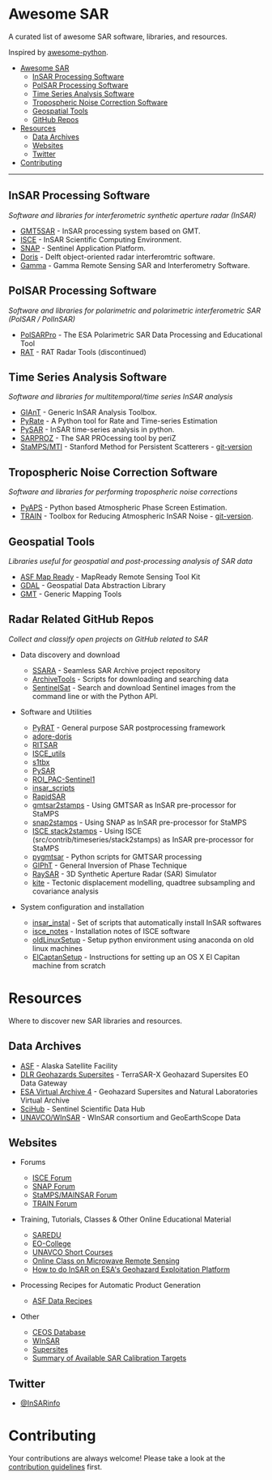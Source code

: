 # Awesome SAR 

A curated list of awesome SAR software, libraries, and resources.

Inspired by [awesome-python](https://github.com/vinta/awesome-python).

- [Awesome SAR](#awesome-sar)
    - [InSAR Processing Software](#insar-processing-software)
    - [PolSAR Processing Software](#polsar-processing-software)
    - [Time Series Analysis Software](#time-series-analysis-software)
    - [Tropospheric Noise Correction Software](#tropospheric-noise-correction-software)
    - [Geospatial Tools](#geospatial-tools)
    - [GitHub Repos](#radar-related-github-repos)
- [Resources](#resources)
    - [Data Archives](#data-archives)
    - [Websites](#websites)
    - [Twitter](#twitter)
- [Contributing](#contributing)

- - -

## InSAR Processing Software

*Software and libraries for interferometric synthetic aperture radar (InSAR)*

* [GMT5SAR](http://gmt.soest.hawaii.edu/projects/gmt5sar) - InSAR processing system based on GMT.
* [ISCE](http://winsar.unavco.org/software/isce) - InSAR Scientific Computing Environment.
* [SNAP](http://step.esa.int/main/toolboxes/snap/) - Sentinel Application Platform.
* [Doris](http://doris.tudelft.nl/) - Delft object-oriented radar interferomtric software.
* [Gamma](http://www.gamma-rs.ch/no_cache/software.html) - Gamma Remote Sensing SAR and Interferometry Software.

## PolSAR Processing Software

*Software and libraries for polarimetric and polarimetric interferometric SAR (PolSAR / PolInSAR)*

* [PolSARPro](https://earth.esa.int/web/polsarpro) - The ESA Polarimetric SAR Data Processing and Educational Tool
* [RAT](https://rat.radartools.org) - RAT Radar Tools (discontinued)

## Time Series Analysis Software

*Software and libraries for multitemporal/time series InSAR analysis*

* [GIAnT](http://earthdef.caltech.edu/projects/giant/wiki) - Generic InSAR Analysis Toolbox.
* [PyRate](https://github.com/GeoscienceAustralia/PyRate) - A Python tool for Rate and Time-series Estimation
* [PySAR](https://github.com/hfattahi/PySAR) - InSAR time-series analysis in python.
* [SARPROZ](http://www.sarproz.com/) - The SAR PROcessing tool by periZ 
* [StaMPS/MTI](http://homepages.see.leeds.ac.uk/~earahoo/stamps/) - Stanford Method for Persistent Scatterers - [git-version](https://github.com/dbekaert/stamps)

## Tropospheric Noise Correction Software

*Software and libraries for performing tropospheric noise corrections*

* [PyAPS](http://earthdef.caltech.edu/projects/pyaps/wiki) - Python based Atmospheric Phase Screen Estimation.
* [TRAIN](http://www.davidbekaert.com/#links) - Toolbox for Reducing Atmospheric InSAR Noise - [git-version](https://github.com/dbekaert/TRAIN).


## Geospatial Tools

*Libraries useful for geospatial and post-processing analysis of SAR data*

* [ASF Map Ready](https://github.com/asfadmin/ASF_MapReady) - MapReady Remote Sensing Tool Kit
* [GDAL](https://github.com/OSGeo/gdal) - Geospatial Data Abstraction Library
* [GMT](http://gmt.soest.hawaii.edu/projects/gmt) - Generic Mapping Tools

## Radar Related GitHub Repos

*Collect and classify open projects on GitHub related to SAR*

* Data discovery and download
    * [SSARA](https://github.com/bakerunavco/SSARA) - Seamless SAR Archive project repository
    * [ArchiveTools](https://github.com/bakerunavco/Archive-Tools) - Scripts for downloading and searching data
    * [SentinelSat](https://github.com/ibamacsr/sentinelsat) - Search and download Sentinel images from the command line or with the Python API.

* Software and Utilities
    * [PyRAT](https://github.com/birgander2/PyRAT) - General purpose SAR postprocessing framework
    * [adore-doris](https://github.com/bosmanoglu/adore-doris)
    * [RITSAR](https://github.com/dm6718/RITSAR)
    * [ISCE_utils](https://github.com/EJFielding/ISCE_utils)
    * [s1tbx](https://github.com/senbox-org/s1tbx)
    * [PySAR](https://github.com/bminchew/PySAR)
    * [ROI_PAC-Sentinel1](https://github.com/RaphaelGrandin/ROI_PAC-Sentinel1)
    * [insar_scripts](https://github.com/scottyhq/insar_scripts)
    * [RapidSAR](https://github.com/KarstenSpaans/RapidSAR)
    * [gmtsar2stamps](https://github.com/xitong123/gmtsar2stamps) - Using GMTSAR as InSAR pre-processor for StaMPS
    * [snap2stamps](https://github.com/mdelgadoblasco/snap2stamps) - Using SNAP as InSAR pre-processor for StaMPS
    * [ISCE stack2stamps](http://winsar.unavco.org/software/isce) - Using ISCE (src/contrib/timeseries/stack2stamps) as InSAR pre-processor for StaMPS
    * [pygmtsar](https://github.com/bakerunavco/pygmtsar) - Python scripts for GMTSAR processing
    * [GIPhT](https://github.com/feigl/gipht) - General Inversion of Phase Technique
    * [RaySAR](https://github.com/StefanJAuer/RaySAR) - 3D Synthetic Aperture Radar (SAR) Simulator
    * [kite](https://github.com/pyrocko/kite) - Tectonic displacement modelling, quadtree subsampling and covariance analysis

* System configuration and installation
    * [insar_instal](https://github.com/mgovorcin/insar_inst) - Set of scripts that automatically install InSAR softwares
    * [isce_notes](https://github.com/scottyhq/isce_notes) - Installation notes of ISCE software
    * [oldLinuxSetup](https://github.com/piyushrpt/oldLinuxSetup) - Setup python environment using anaconda on old linux machines
    * [ElCaptanSetup](https://github.com/piyushrpt/ElCapitanSetup) - Instructions for setting up an OS X El Capitan machine from scratch

# Resources

Where to discover new SAR libraries and resources.

## Data Archives
* [ASF](https://www.asf.alaska.edu/) - Alaska Satellite Facility
* [DLR Geohazards Supersites](https://supersites.eoc.dlr.de/) - TerraSAR-X Geohazard Supersites EO Data Gateway
* [ESA Virtual Archive 4](http://eo-virtual-archive4.esa.int/) - Geohazard Supersites and Natural Laboratories Virtual Archive
* [SciHub](https://scihub.copernicus.eu/) - Sentinel Scientific Data Hub
* [UNAVCO/WInSAR](http://www.unavco.org/data/imaging/sar) - WInSAR consortium and GeoEarthScope Data

## Websites

* Forums 
    * [ISCE Forum](http://earthdef.caltech.edu/projects/isce_forum/boards)
    * [SNAP Forum](http://forum.step.esa.int)
    * [StaMPS/MAINSAR Forum](https://groups.google.com/forum/#!forum/mainsar)
    * [TRAIN Forum](https://groups.google.com/forum/#!forum/TRAIN_support)

* Training, Tutorials, Classes & Other Online Educational Material
    * [SAREDU](https://saredu.dlr.de/)
    * [EO-College](https://eo-college.org/landingpage)
    * [UNAVCO Short Courses](http://www.unavco.org/education/advancing-geodetic-skills/short-courses/2016/2016.html)
    * [Online Class on Microwave Remote Sensing](https://radar.community.uaf.edu/)
    * [How to do InSAR on ESA's Geohazard Exploitation Platform](http://www.video.ethz.ch/events/2017/esa.html)

* Processing Recipes for Automatic Product Generation 
    * [ASF Data Recipes](https://www.asf.alaska.edu/data-tools/data-recipes/)

* Other 
    * [CEOS Database](http://database.eohandbook.com/)
    * [WInSAR](http://winsar.unavco.org)
    * [Supersites](http://supersites.earthobservations.org/)
    * [Summary of Available SAR Calibration Targets](http://sarcv.ceos.org/targets/)
    
## Twitter

* [@InSARinfo](https://twitter.com/insarinfo)


# Contributing

Your contributions are always welcome! Please take a look at the [contribution guidelines](https://github.com/RadarCode/awesome-sar/blob/master/CONTRIBUTING.md) first.
